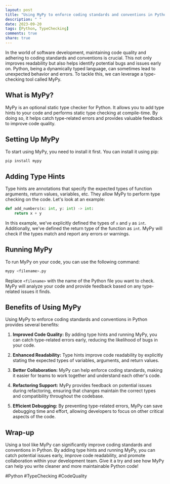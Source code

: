 ```yaml
---
layout: post
title: "Using MyPy to enforce coding standards and conventions in Python"
description: " "
date: 2023-09-20
tags: [Python, TypeChecking]
comments: true
share: true
---
```


In the world of software development, maintaining code quality and adhering to coding standards and conventions is crucial. This not only improves readability but also helps identify potential bugs and issues early on. Python, being a dynamically typed language, can sometimes lead to unexpected behavior and errors. To tackle this, we can leverage a type-checking tool called MyPy.

## What is MyPy?

MyPy is an optional static type checker for Python. It allows you to add type hints to your code and performs static type checking at compile-time. By doing so, it helps catch type-related errors and provides valuable feedback to improve code quality.

## Setting Up MyPy

To start using MyPy, you need to install it first. You can install it using pip:

```bash
pip install mypy
```

## Adding Type Hints

Type hints are annotations that specify the expected types of function arguments, return values, variables, etc. They allow MyPy to perform type checking on the code. Let's look at an example:

```python
def add_numbers(x: int, y: int) -> int:
    return x + y
```

In this example, we've explicitly defined the types of `x` and `y` as `int`. Additionally, we've defined the return type of the function as `int`. MyPy will check if the types match and report any errors or warnings.

## Running MyPy

To run MyPy on your code, you can use the following command:

```bash
mypy <filename>.py
```

Replace `<filename>` with the name of the Python file you want to check. MyPy will analyze your code and provide feedback based on any type-related issues it finds.

## Benefits of Using MyPy

Using MyPy to enforce coding standards and conventions in Python provides several benefits:

1. **Improved Code Quality:** By adding type hints and running MyPy, you can catch type-related errors early, reducing the likelihood of bugs in your code.

2. **Enhanced Readability:** Type hints improve code readability by explicitly stating the expected types of variables, arguments, and return values.

3. **Better Collaboration:** MyPy can help enforce coding standards, making it easier for teams to work together and understand each other's code.

4. **Refactoring Support:** MyPy provides feedback on potential issues during refactoring, ensuring that changes maintain the correct types and compatibility throughout the codebase.

5. **Efficient Debugging:** By preventing type-related errors, MyPy can save debugging time and effort, allowing developers to focus on other critical aspects of the code.

## Wrap-up

Using a tool like MyPy can significantly improve coding standards and conventions in Python. By adding type hints and running MyPy, you can catch potential issues early, improve code readability, and promote collaboration within your development team. Give it a try and see how MyPy can help you write cleaner and more maintainable Python code!

#Python #TypeChecking #CodeQuality